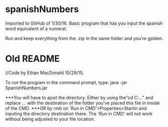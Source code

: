 # spanishNumbers
Imported to GitHub of 1/30/16.
Basic program that has you input the spanish word equivalent of a numeral.

Run and keep everything from the .zip in the same folder and you're golden. 

# Old README
//Code by Ethan MacDonald 10/29/15.

To run the program in the command prompt, type:
java -jar SpanishNumbers.jar

***You will have to ajust the directory. Either by using the"cd C:\..." and replace ... with the destination of the folder you've placed this file in inside of the CMD. 
***OR by rmb on 'Run in CMD'>Properties>Startin and inputing the directory destination there. The 'Run in CMD' will not work without being adjusted to your file location.
